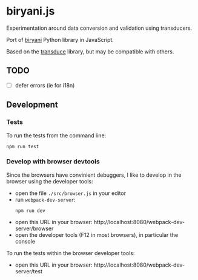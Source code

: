 # biryani.js

Experimentation around data conversion and validation using transducers.

Port of [biryani](https://pythonhosted.org/Biryani/) Python library in JavaScript.

Based on the [transduce](https://github.com/transduce/transduce) library, but may be compatible with others.

## TODO

* [ ] defer errors (ie for i18n)

## Development

### Tests

To run the tests from the command line:

```
npm run test
```

### Develop with browser devtools

Since the browsers have convinient debuggers, I like to develop in the browser using the developer tools:

* open the file `./src/browser.js` in your editor
* run `webpack-dev-server`:
  ```
  npm run dev
  ```
* open this URL in your browser: http://localhost:8080/webpack-dev-server/browser
* open the developer tools (F12 in most browsers), in particular the console

To run the tests within the browser developer tools:

* open this URL in your browser: http://localhost:8080/webpack-dev-server/test
